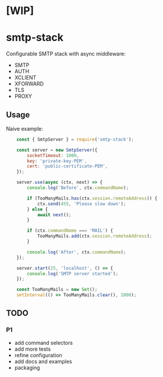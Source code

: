 # [WIP]

# smtp-stack

Configurable SMTP stack with async middleware:

- SMTP
- AUTH
- XCLIENT
- XFORWARD
- TLS
- PROXY

## Usage

Naive example:

```javascript
    const { SmtpServer } = require('smtp-stack'); 

    const server = new SmtpServer({
        socketTimeout: 1000,
        key: 'private-key-PEM',
        cert: 'public-certificate-PEM',
    });

    server.use(async (ctx, next) => {            
        console.log('Before', ctx.commandName);

        if (TooManyMails.has(ctx.session.remoteAddress)) {
            ctx.send(455, 'Please slow down');
        } else {
            await next();
        }

        if (ctx.commandName === 'MAIL') {
            TooManyMails.add(ctx.session.remoteAddress);
        }

        console.log('After', ctx.commandName);
    });

    server.start(25, 'localhost', () => {
        console.log('SMTP server started');
    });

    const TooManyMails = new Set();
    setInterval(() => TooManyMails.clear(), 1000);
```

## TODO

### P1

- add command selectors
- add more tests
- refine configuration
- add docs and examples
- packaging
